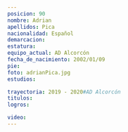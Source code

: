 ```yaml
---
posicion: 90
nombre: Adrian
apellidos: Pica
nacionalidad: Español
demarcacion:
estatura:
equipo_actual: AD Alcorcón
fecha_de_nacimiento: 2002/01/09
pie:
foto: adrianPica.jpg
estudios:

trayectoria: 2019 - 2020#AD Alcorcón
titulos:
logros:

video:
---
```

